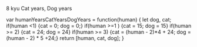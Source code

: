8 kyu
Cat years, Dog years

var humanYearsCatYearsDogYears = function(human) {
let dog, cat;
if(human <1) {cat = 0; dog = 0;}
if(human >=1 ) {cat = 15; dog = 15}
if(human >= 2) {cat = 24; dog = 24}
if(human >= 3) {cat = (human - 2)*4 + 24; dog = (human - 2) * 5 +24;}
  return [human, cat, dog];
}
